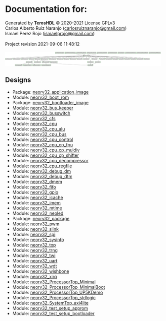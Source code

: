 # Documentation for: 

Generated by **TerosHDL** © 2020-2021 License GPLv3<br>Carlos Alberto Ruiz Naranjo (carlosruiznaranjo@gmail.com)<br>Ismael Perez Rojo (ismaelprojo@gmail.com)<br><br>Project revision 2021-09-06 11:48:12<br><br>
![system](./doc_internal/dependency_graph.svg "System")
## Designs

- Package: [neorv32_application_image ](./doc_internal/neorv32_application_image.md)
- Module: [neorv32_boot_rom ](./doc_internal/neorv32_boot_rom.md)
- Package: [neorv32_bootloader_image ](./doc_internal/neorv32_bootloader_image.md)
- Module: [neorv32_bus_keeper ](./doc_internal/neorv32_bus_keeper.md)
- Module: [neorv32_busswitch ](./doc_internal/neorv32_busswitch.md)
- Module: [neorv32_cfs ](./doc_internal/neorv32_cfs.md)
- Module: [neorv32_cpu ](./doc_internal/neorv32_cpu.md)
- Module: [neorv32_cpu_alu ](./doc_internal/neorv32_cpu_alu.md)
- Module: [neorv32_cpu_bus ](./doc_internal/neorv32_cpu_bus.md)
- Module: [neorv32_cpu_control ](./doc_internal/neorv32_cpu_control.md)
- Module: [neorv32_cpu_cp_fpu ](./doc_internal/neorv32_cpu_cp_fpu.md)
- Module: [neorv32_cpu_cp_muldiv ](./doc_internal/neorv32_cpu_cp_muldiv.md)
- Module: [neorv32_cpu_cp_shifter ](./doc_internal/neorv32_cpu_cp_shifter.md)
- Module: [neorv32_cpu_decompressor ](./doc_internal/neorv32_cpu_decompressor.md)
- Module: [neorv32_cpu_regfile ](./doc_internal/neorv32_cpu_regfile.md)
- Module: [neorv32_debug_dm ](./doc_internal/neorv32_debug_dm.md)
- Module: [neorv32_debug_dtm ](./doc_internal/neorv32_debug_dtm.md)
- Module: [neorv32_dmem ](./doc_internal/neorv32_dmem.md)
- Module: [neorv32_fifo ](./doc_internal/neorv32_fifo.md)
- Module: [neorv32_gpio ](./doc_internal/neorv32_gpio.md)
- Module: [neorv32_icache ](./doc_internal/neorv32_icache.md)
- Module: [neorv32_imem ](./doc_internal/neorv32_imem.md)
- Module: [neorv32_mtime ](./doc_internal/neorv32_mtime.md)
- Module: [neorv32_neoled ](./doc_internal/neorv32_neoled.md)
- Package: [neorv32_package ](./doc_internal/neorv32_package.md)
- Module: [neorv32_pwm ](./doc_internal/neorv32_pwm.md)
- Module: [neorv32_slink ](./doc_internal/neorv32_slink.md)
- Module: [neorv32_spi ](./doc_internal/neorv32_spi.md)
- Module: [neorv32_sysinfo ](./doc_internal/neorv32_sysinfo.md)
- Module: [neorv32_top ](./doc_internal/neorv32_top.md)
- Module: [neorv32_trng ](./doc_internal/neorv32_trng.md)
- Module: [neorv32_twi ](./doc_internal/neorv32_twi.md)
- Module: [neorv32_uart ](./doc_internal/neorv32_uart.md)
- Module: [neorv32_wdt ](./doc_internal/neorv32_wdt.md)
- Module: [neorv32_wishbone ](./doc_internal/neorv32_wishbone.md)
- Module: [neorv32_xirq ](./doc_internal/neorv32_xirq.md)
- Module: [neorv32_ProcessorTop_Minimal ](./doc_internal/neorv32_ProcessorTop_Minimal.md)
- Module: [neorv32_ProcessorTop_MinimalBoot ](./doc_internal/neorv32_ProcessorTop_MinimalBoot.md)
- Module: [neorv32_ProcessorTop_UP5KDemo ](./doc_internal/neorv32_ProcessorTop_UP5KDemo.md)
- Module: [neorv32_ProcessorTop_stdlogic ](./doc_internal/neorv32_ProcessorTop_stdlogic.md)
- Module: [neorv32_SystemTop_axi4lite ](./doc_internal/neorv32_SystemTop_axi4lite.md)
- Module: [neorv32_test_setup_approm ](./doc_internal/neorv32_test_setup_approm.md)
- Module: [neorv32_test_setup_bootloader ](./doc_internal/neorv32_test_setup_bootloader.md)

